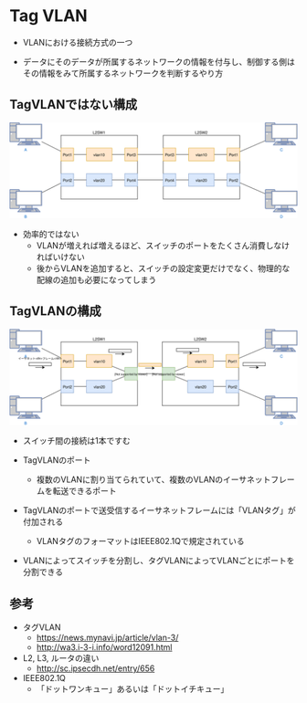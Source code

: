 # Tag VLAN

* VLANにおける接続方式の一つ

* データにそのデータが所属するネットワークの情報を付与し、制御する側はその情報をみて所属するネットワークを判断するやり方

## TagVLANではない構成

![Not TagVLAN](./img/TagVLAN1.svg)

* 効率的ではない
  * VLANが増えれば増えるほど、スイッチのポートをたくさん消費しなければいけない
  * 後からVLANを追加すると、スイッチの設定変更だけでなく、物理的な配線の追加も必要になってしまう

## TagVLANの構成

![TagVLAN](./img/TagVLAN2.svg)

* スイッチ間の接続は1本ですむ

* TagVLANのポート
  * 複数のVLANに割り当てられていて、複数のVLANのイーサネットフレームを転送できるポート

* TagVLANのポートで送受信するイーサネットフレームには「VLANタグ」が付加される
  * VLANタグのフォーマットはIEEE802.1Qで規定されている

* VLANによってスイッチを分割し、タグVLANによってVLANごとにポートを分割できる

## 参考

* タグVLAN
  * <https://news.mynavi.jp/article/vlan-3/>
  * <http://wa3.i-3-i.info/word12091.html>
* L2, L3, ルータの違い
  * <http://sc.ipsecdh.net/entry/656>
* IEEE802.1Q
  * 「ドットワンキュー」あるいは「ドットイチキュー」
